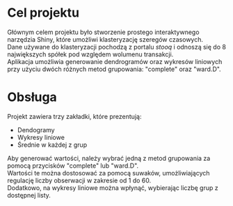 # Cel projektu  
Głównym celem projektu było stworzenie prostego interaktywnego narzędzia Shiny, które umożliwi klasteryzację szeregów czasowych.   
Dane używane do klasteryzacji pochodzą z portalu *stooq* i odnoszą się do 8 największych spółek pod względem wolumenu transakcji.  
Aplikacja umożliwia generowanie dendrogramów oraz wykresów liniowych przy użyciu dwóch różnych metod grupowania: "complete" oraz "ward.D".  

# Obsługa  
Projekt zawiera trzy zakładki, które prezentują:
- Dendogramy
- Wykresy liniowe
- Średnie w każdej z grup

Aby generować wartości, należy wybrać jedną z metod grupowania za pomocą przycisków "complete" lub "ward.D".   
Wartości te można dostosować za pomocą suwaków, umożliwiających regulację liczby obserwacji w zakresie od 1 do 60.   
Dodatkowo, na wykresy liniowe można wpłynąć, wybierając liczbę grup z dostępnej listy.
